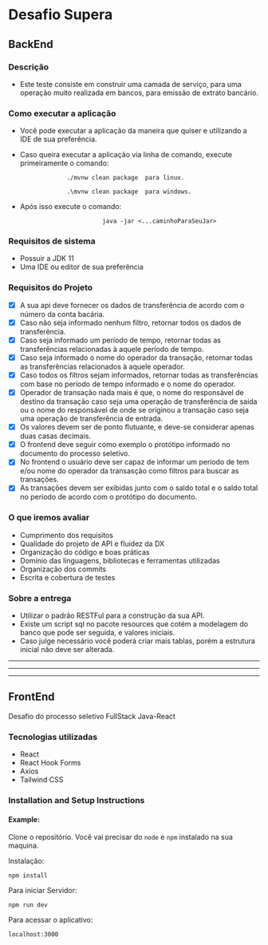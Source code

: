 

# Desafio Supera 

## BackEnd

### Descrição 

- Este teste consiste em construir uma camada de serviço, para uma operação muito realizada em bancos, para emissão de extrato bancário.


### Como executar a aplicação 

- Você pode executar a aplicação da maneira que quiser e utilizando a IDE de sua preferência. 
- Caso queira executar a aplicação via linha de comando, execute primeiramente o comando:

                   ./mvnw clean package  para linux.

                   .\mvnw clean package  para windows.
- Após isso execute o comando: 

                             java -jar <...caminhoParaSeuJar>

### Requisitos de sistema

- Possuir a JDK 11 
- Uma IDE ou editor de sua preferência

### Requisitos do Projeto

- [x] A sua api deve fornecer os dados de transferência de acordo com o número da conta bacária.
- [x] Caso não seja informado nenhum filtro, retornar  todos os dados de transferência.
- [x] Caso seja informado um período de tempo, retornar todas as transferências relacionadas à aquele período de tempo.
- [x] Caso seja informado o nome do operador da transação, retornar todas as transferências relacionados à aquele operador.
- [x] Caso todos os filtros sejam informados, retornar todas as transferências com base no período de tempo informado e o nome do operador.
- [x] Operador de transação nada mais é que, o nome do responsável de destino da transação caso seja uma operação de transferência de saida ou o nome do responsável de onde se originou a transação caso seja uma operação de transferência de entrada.
- [x] Os valores devem ser de ponto flutuante, e deve-se considerar apenas duas casas decimais.
- [x] O frontend deve seguir como exemplo o protótipo informado no documento do processo seletivo.
- [x] No frontend o usuário deve ser capaz de informar um período de tem e/ou nome do operador da transasção como filtros para buscar as transações.
- [x] As transações devem ser exibidas junto com o saldo total e o saldo total no período de acordo com o protótipo do documento.

### O que iremos avaliar
- Cumprimento dos requisitos
- Qualidade do projeto de API e fluidez da DX
- Organização do código e boas práticas
- Domínio das linguagens, bibliotecas e ferramentas utilizadas
- Organização dos commits
- Escrita e cobertura de testes

### Sobre a entrega
- Utilizar o padrão RESTFul para a construção da sua API.
- Existe um script sql no pacote resources que cotém a modelagem do banco que pode ser seguida, e valores iniciais.
- Caso julge necessário você poderá criar mais tablas, porém a estrutura inicial não deve ser alterada.

---
---
---

## FrontEnd

Desafio do processo seletivo FullStack Java-React

### Tecnologias utilizadas

- React
- React Hook Forms
- Axios
- Tailwind CSS

### Installation and Setup Instructions

#### Example:  

Clone o repositório. Você vai precisar do `node` e `npm` instalado na sua maquina.

Instalação:

`npm install`  


Para iniciar Servidor:

`npm run dev`  

Para acessar o aplicativo:

`localhost:3000`  